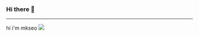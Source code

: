 ### Hi there 👋

---

hi i'm mkseo
<img src="https://img.shields.io/badge/html5-E34F26?style=for-the-badge&logo=html5&logoColor=white">
